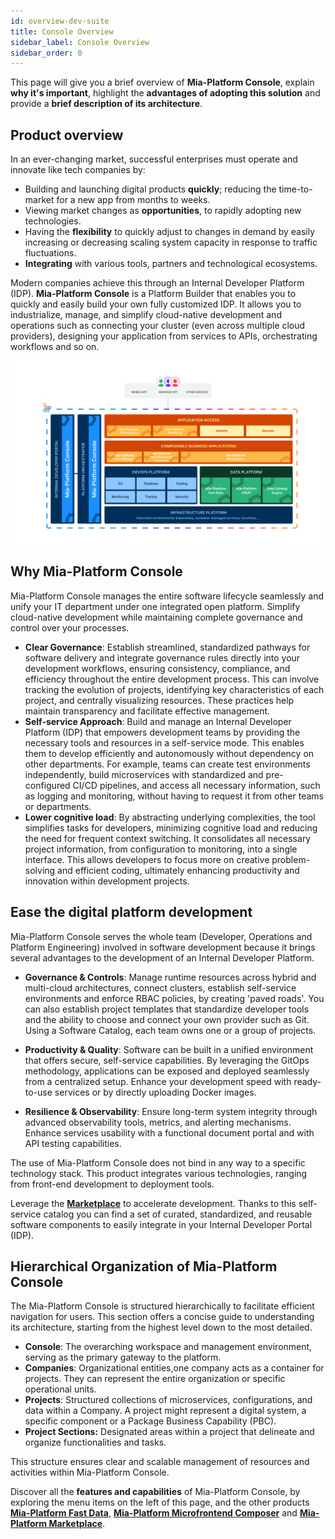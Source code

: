 ```yaml
---
id: overview-dev-suite
title: Console Overview
sidebar_label: Console Overview
sidebar_order: 0
---
```

This page will give you a brief overview of **Mia-Platform Console**, explain **why it's important**, highlight the **advantages of adopting this solution** and provide a **brief description of its architecture**. 

## Product overview 

In an ever-changing market, successful enterprises must operate and innovate like tech companies by:

* Building and launching digital products **quickly**; reducing the time-to-market for a new app from months to weeks.
* Viewing market changes as **opportunities**, to rapidly adopting new technologies.
* Having the **flexibility** to quickly adjust to changes in demand by easily increasing or decreasing scaling system capacity in response to traffic fluctuations.
* **Integrating** with various tools, partners and technological ecosystems.

Modern companies achieve this through an Internal Developer Platform (IDP). **Mia-Platform Console** is a Platform Builder that enables you to quickly and easily build your own fully customized IDP. It allows you to industrialize, manage, and simplify cloud-native development and operations such as connecting your cluster (even across multiple cloud providers), designing your application from services to APIs, orchestrating workflows and so on.

![Mia-Platform Console Overview](img/Mia-Platform-infographic-overview.png)

## Why Mia-Platform Console

Mia-Platform Console manages the entire software lifecycle seamlessly and unify your IT department under one integrated open platform. Simplify cloud-native development while maintaining complete governance and control over your processes.

* **Clear Governance**: Establish streamlined, standardized pathways for software delivery and integrate governance rules directly into your development workflows, ensuring consistency, compliance, and efficiency throughout the entire development process. This can involve tracking the evolution of projects, identifying key characteristics of each project, and centrally visualizing resources. These practices help maintain transparency and facilitate effective management.
* **Self-service Approach**: Build and manage an Internal Developer Platform (IDP) that empowers development teams by providing the necessary tools and resources in a self-service mode. This enables them to develop efficiently and autonomously without dependency on other departments. For example, teams can create test environments independently, build microservices with standardized and pre-configured CI/CD pipelines, and access all necessary information, such as logging and monitoring, without having to request it from other teams or departments.
* **Lower cognitive load**: By abstracting underlying complexities, the tool simplifies tasks for developers, minimizing cognitive load and reducing the need for frequent context switching. It consolidates all necessary project information, from configuration to monitoring, into a single interface. This allows developers to focus more on creative problem-solving and efficient coding, ultimately enhancing productivity and innovation within development projects.

## Ease the digital platform development

Mia-Platform Console serves the whole team (Developer, Operations and Platform Engineering) involved in software development because it brings several advantages to the development of an Internal Developer Platform.

- **Governance & Controls**: Manage runtime resources across hybrid and multi-cloud architectures, connect clusters, establish self-service environments and enforce RBAC policies, by creating 'paved roads'. You can also establish project templates that standardize developer tools and the ability to choose and connect your own provider such as Git.
Using a Software Catalog, each team owns one or a group of projects.

* **Productivity & Quality**: Software can be built in a unified environment that offers secure, self-service capabilities. By leveraging the GitOps methodology, applications can be exposed and deployed seamlessly from a centralized setup.
Enhance your development speed with ready-to-use services or by directly uploading Docker images.

* **Resilience & Observability**: Ensure long-term system integrity through advanced observability tools, metrics, and alerting mechanisms.
Enhance services usability with a functional document portal and with API testing capabilities.

The use of Mia-Platform Console does not bind in any way to a specific technology stack. This product integrates various technologies, ranging from front-end development to deployment tools.

Leverage the **[Marketplace](/runtime-components/overview_marketplace.md)** to accelerate development. Thanks to this self-service catalog you can find a set of curated, standardized, and reusable software components to easily integrate in your Internal Developer Portal (IDP). 

## Hierarchical Organization of Mia-Platform Console

The Mia-Platform Console is structured hierarchically to facilitate efficient navigation for users. This section offers a concise guide to understanding its architecture, starting from the highest level down to the most detailed.

- **Console**: The overarching workspace and management environment, serving as the primary gateway to the platform.
- **Companies**: Organizational entities,one company acts as a container for projects. They can represent the entire organization or specific operational units.
- **Projects**: Structured collections of microservices, configurations, and data within a Company. A project might represent a digital system, a specific component or a Package Business Capability (PBC).
- **Project Sections:** Designated areas within a project that delineate and organize functionalities and tasks.

This structure ensures clear and scalable management of resources and activities within Mia-Platform Console.

Discover all the **features and capabilities** of Mia-Platform Console, by exploring the menu items on the left of this page, and the other products **[Mia-Platform Fast Data](/products/fast_data/what_is_fast_data.md)**, **[Mia-Platform Microfrontend Composer](/products/microfrontend-composer/what-is.md)** and **[Mia-Platform Marketplace](/runtime-components/overview_marketplace.md)**.